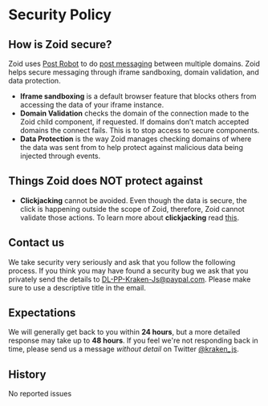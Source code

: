 # Security Policy
## How is Zoid secure?
Zoid uses [Post Robot](https://github.com/krakenjs/post-robot) to do [post messaging](https://developer.mozilla.org/en-US/docs/Web/API/Window/postMessage) between multiple domains.
Zoid helps secure messaging through iframe sandboxing, domain validation, and data protection.
- __Iframe sandboxing__ is a default browser feature that blocks others from accessing the data of your iframe instance. 
- __Domain Validation__ checks the domain of the connection made to the Zoid child component, if requested. If domains don’t match accepted domains the connect fails. This is to stop access to secure components.
- __Data Protection__ is the way Zoid manages checking domains of where the data was sent from to help protect against malicious data being injected through events.

## Things Zoid does NOT protect against
- __Clickjacking__ cannot be avoided. Even though the data is secure, the click is happening outside the scope of Zoid, therefore, Zoid cannot validate those actions. To learn more about __clickjacking__ read [this](https://en.wikipedia.org/wiki/Clickjacking).

## Contact us
We take security very seriously and ask that you follow the following process.
If you think you may have found a security bug we ask that you privately send the details to DL-PP-Kraken-Js@paypal.com. Please make sure to use a descriptive title in the email.


## Expectations
We will generally get back to you within **24 hours**, but a more detailed response may take up to **48 hours**. If you feel we're not responding back in time, please send us a message *without detail* on Twitter [@kraken_js](https://twitter.com/kraken_js).


## History
No reported issues
